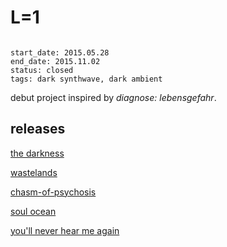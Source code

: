 # L=1

```

start_date: 2015.05.28
end_date: 2015.11.02
status: closed
tags: dark synthwave, dark ambient
```

debut project inspired by *diagnose: lebensgefahr*.

## releases

[the darkness](the-darkness.html "28-05-2015")

[wastelands](wastelands.html "12-09-2015")

[chasm-of-psychosis](chasm-of-psychosis.html "05-10-2015")

[soul ocean](soul-ocean.html "26-10-2015")

[you'll never hear me again](youll-never-hear-me-again.html "02-11-2015")
